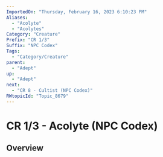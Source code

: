 ```yaml
---
ImportedOn: "Thursday, February 16, 2023 6:10:23 PM"
Aliases:
  - "Acolyte"
  - "Acolytes"
Category: "Creature"
Prefix: "CR 1/3"
Suffix: "NPC Codex"
Tags:
  - "Category/Creature"
parent:
  - "Adept"
up:
  - "Adept"
next:
  - "CR 8 - Cultist (NPC Codex)"
RWtopicId: "Topic_8679"
---
```

# CR 1/3 - Acolyte (NPC Codex)
## Overview
